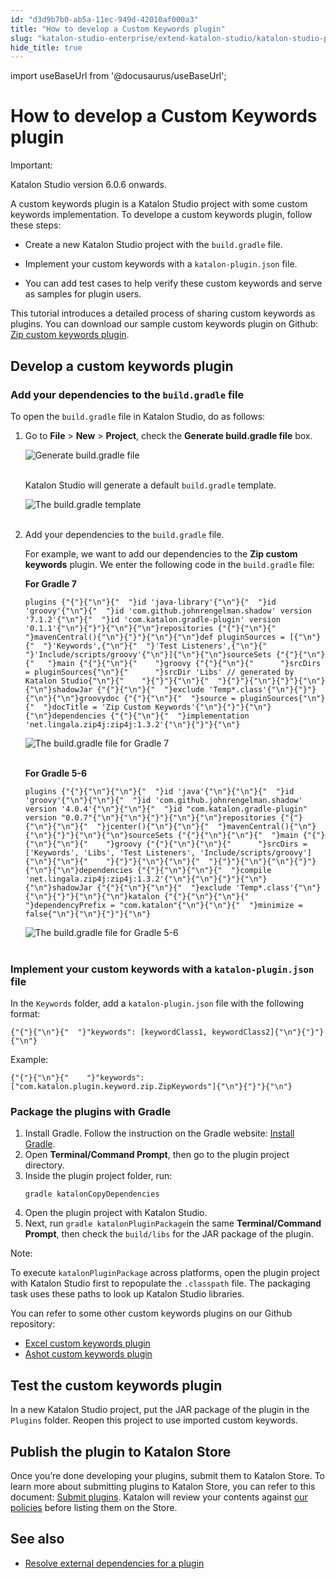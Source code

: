 ```yaml
---
id: "d3d9b7b0-ab5a-11ec-949d-42010af000a3"
title: "How to develop a Custom Keywords plugin"
slug: "katalon-studio-enterprise/extend-katalon-studio/katalon-studio-plugins/how-to-develop-a-custom-keywords-plugin"
hide_title: true
---
```

import useBaseUrl from '@docusaurus/useBaseUrl';


# <a id="id" class="anchor_top_offset"/><a id="ariaid-title1" class="anchor_top_offset"/>How to develop a Custom Keywords plugin

<div xmlns="http://www.w3.org/1999/xhtml" className="note important note_important"><span className="note__title">Important:</span> 
  <p className="p">Katalon Studio version 6.0.6 onwards.</p>
</div>
<div xmlns="http://www.w3.org/1999/xhtml" className="p">A custom keywords plugin is a Katalon Studio project with some
  custom keywords implementation. To develope a custom keywords
  plugin, follow these steps:<ul className="ul"><li className="li"><p className="p"> Create a new Katalon Studio project
        with the <code className="ph codeph">build.gradle</code> file.</p></li><li className="li"><p className="p">Implement your custom
        keywords with a <code className="ph codeph">katalon-plugin.json</code> file.</p></li><li className="li"><p className="p">You can
        add test cases to help verify these custom keywords and serve as
        samples for plugin users.</p></li></ul> </div>
<p xmlns="http://www.w3.org/1999/xhtml" className="p">This tutorial introduces a detailed process of sharing custom   keywords as plugins. You can download our sample custom keywords   plugin on Github: <a className="xref j-external-link" href="https://github.com/katalon-studio/katalon-studio-zip-custom-keywords-plugin" target="_blank">Zip     custom keywords plugin</a>.</p> 
    

## <a id="id_1" class="anchor_top_offset"/>Develop a custom keywords plugin

    
              

### <a id="id_2" class="anchor_top_offset"/>Add your dependencies to the <code xmlns="http://www.w3.org/1999/xhtml" className="ph codeph">build.gradle</code>          file

<p xmlns="http://www.w3.org/1999/xhtml" className="p">To open the <code className="ph codeph">build.gradle</code> file in Katalon Studio, do   as follows:</p> 
<ol xmlns="http://www.w3.org/1999/xhtml" className="ol"><li className="li">Go to <strong className="ph b">File</strong> &gt; <strong className="ph b">New</strong> &gt;     <strong className="ph b">Project</strong>, check the <strong className="ph b">Generate build.gradle       file</strong> box.<p className="p">       <img className="image" src={useBaseUrl("https://github.com/katalon-studio/docs-images/raw/master/katalon-store/docs/publisher/KS-8.2.5-Generate-build.gradle-file.png")} alt="Generate build.gradle file" /><br /><br />     </p><p className="p">Katalon Studio will generate a default <code className="ph codeph">build.gradle</code>       template.</p><p className="p">       <img className="image" src={useBaseUrl("https://github.com/katalon-studio/docs-images/raw/master/katalon-store/docs/publisher/KS-8.2.5-Template-build-gradle.png")} alt="The build.gradle template" /><br /><br />     </p></li><li className="li">Add your dependencies to the <code className="ph codeph">build.gradle</code>     file.<p className="p">For example, we want to add our dependencies to the <strong className="ph b">Zip         custom keywords</strong> plugin. We enter the following code in the       <code className="ph codeph">build.gradle</code> file:</p><p className="p"><strong className="ph b">For Gradle 7</strong></p><pre className="pre codeblock"><code>plugins {"{"}{"\n"}{"  "}id 'java-library'{"\n"}{"  "}id 'groovy'{"\n"}{"  "}id 'com.github.johnrengelman.shadow' version '7.1.2'{"\n"}{"  "}id 'com.katalon.gradle-plugin' version '0.1.1'{"\n"}{"}"}{"\n"}{"\n"}repositories {"{"}{"\n"}{"  "}mavenCentral(){"\n"}{"}"}{"\n"}{"\n"}def pluginSources = [{"\n"}{"  "}'Keywords',{"\n"}{"  "}'Test Listeners',{"\n"}{"  "}'Include/scripts/groovy'{"\n"}]{"\n"}{"\n"}sourceSets {"{"}{"\n"}{"   "}main {"{"}{"\n"}{"    "}groovy {"{"}{"\n"}{"      "}srcDirs = pluginSources{"\n"}{"      "}srcDir 'Libs' // generated by Katalon Studio{"\n"}{"    "}{"}"}{"\n"}{"  "}{"}"}{"\n"}{"}"}{"\n"}{"\n"}shadowJar {"{"}{"\n"}{"  "}exclude 'Temp*.class'{"\n"}{"}"}{"\n"}{"\n"}groovydoc {"{"}{"\n"}{"  "}source = pluginSources{"\n"}{"  "}docTitle = 'Zip Custom Keywords'{"\n"}{"}"}{"\n"}{"\n"}dependencies {"{"}{"\n"}{"  "}implementation 'net.lingala.zip4j:zip4j:1.3.2'{"\n"}{"}"}{"\n"}</code></pre><p className="p">       <img className="image" src={useBaseUrl("https://github.com/katalon-studio/docs-images/raw/master/katalon-store/docs/publisher/KS-8.2.5-Gradle-7.png")} alt="The build.gradle file for Gradle 7" /><br /><br />     </p><p className="p"><strong className="ph b">For Gradle 5-6</strong></p><pre className="pre codeblock"><code>plugins {"{"}{"\n"}{"\n"}{"  "}id 'java'{"\n"}{"\n"}{"  "}id 'groovy'{"\n"}{"\n"}{"  "}id 'com.github.johnrengelman.shadow' version '4.0.4'{"\n"}{"\n"}{"  "}id "com.katalon.gradle-plugin" version "0.0.7"{"\n"}{"\n"}{"}"}{"\n"}{"\n"}repositories {"{"}{"\n"}{"\n"}{"  "}jcenter(){"\n"}{"\n"}{"  "}mavenCentral(){"\n"}{"\n"}{"}"}{"\n"}{"\n"}sourceSets {"{"}{"\n"}{"\n"}{"  "}main {"{"}{"\n"}{"\n"}{"    "}groovy {"{"}{"\n"}{"\n"}{"      "}srcDirs = ['Keywords', 'Libs', 'Test Listeners', 'Include/scripts/groovy']{"\n"}{"\n"}{"    "}{"}"}{"\n"}{"\n"}{"  "}{"}"}{"\n"}{"\n"}{"}"}{"\n"}{"\n"}dependencies {"{"}{"\n"}{"\n"}{"  "}compile 'net.lingala.zip4j:zip4j:1.3.2'{"\n"}{"\n"}{"}"}{"\n"}{"\n"}shadowJar {"{"}{"\n"}{"\n"}{"  "}exclude 'Temp*.class'{"\n"}{"\n"}{"}"}{"\n"}{"\n"}katalon {"{"}{"\n"}{"\n"}{"  "}dependencyPrefix = "com.katalon"{"\n"}{"\n"}{"  "}minimize = false{"\n"}{"\n"}{"}"}{"\n"}</code></pre><p className="p">       <img className="image" src={useBaseUrl("https://github.com/katalon-studio/docs-images/raw/master/katalon-store/docs/publisher/KS-8.2.5-Gradle-5-6.png")} alt="The build.gradle file for Gradle 5-6" /><br /><br />     </p></li></ol> 
      

### <a id="id_3" class="anchor_top_offset"/>Implement your custom keywords with a         <code xmlns="http://www.w3.org/1999/xhtml" className="ph codeph">katalon-plugin.json</code>  file

      
        
<p xmlns="http://www.w3.org/1999/xhtml" className="p">In the <code className="ph codeph">Keywords</code> folder, add a   <code className="ph codeph">katalon-plugin.json</code> file with the following   format:</p> 
                  
<pre xmlns="http://www.w3.org/1999/xhtml" className="pre codeblock"><code>{"{"}{"\n"}{"  "}"keywords": [keywordClass1, keywordClass2]{"\n"}{"}"}{"\n"}</code></pre> 
                
<p xmlns="http://www.w3.org/1999/xhtml" className="p">Example:</p> 
                  
<pre xmlns="http://www.w3.org/1999/xhtml" className="pre codeblock"><code>{"{"}{"\n"}{"    "}"keywords": ["com.katalon.plugin.keyword.zip.ZipKeywords"]{"\n"}{"}"}{"\n"}</code></pre> 
              
    

### <a id="id_4" class="anchor_top_offset"/>Package the plugins with Gradle

<ol xmlns="http://www.w3.org/1999/xhtml" className="ol"><li className="li">Install Gradle. Follow the instruction on the Gradle website:     <a className="xref j-external-link" href="https://gradle.org/install/" target="_blank">Install Gradle</a>.</li><li className="li">Open <strong className="ph b">Terminal/Command Prompt</strong>, then go to the     plugin project directory.</li><li className="li">Inside the plugin project folder, run: <pre className="pre codeblock"><code>gradle katalonCopyDependencies</code></pre></li><li className="li">Open the plugin project with Katalon Studio.</li><li className="li">Next, run <code className="ph codeph">gradle katalonPluginPackage</code>in the same     <strong className="ph b">Terminal/Command Prompt</strong>, then check the     <code className="ph codeph">build/libs</code> for the JAR package of the plugin.</li></ol> 
<div xmlns="http://www.w3.org/1999/xhtml" className="note note note_note"><span className="note__title">Note:</span> 
  <p className="p">To execute <code className="ph codeph">katalonPluginPackage</code> across
    platforms, open the plugin project with Katalon Studio first to
    repopulate the <code className="ph codeph">.classpath</code> file. The packaging task
    uses these paths to look up Katalon Studio libraries.</p>
</div>
<p xmlns="http://www.w3.org/1999/xhtml" className="p">You can refer to some other custom keywords plugins on our   Github repository:</p> 
<ul xmlns="http://www.w3.org/1999/xhtml" className="ul"><li className="li">     <a className="xref j-external-link" href="https://github.com/katalon-studio/katalon-studio-excel-custom-keywords-plugin" target="_blank">Excel       custom keywords plugin</a>   </li><li className="li">     <a className="xref j-external-link" href="https://github.com/katalon-studio/katalon-studio-ashot-custom-keywords-plugin" target="_blank">Ashot       custom keywords plugin</a>   </li></ul> 
    

## <a id="id_5" class="anchor_top_offset"/>Test the custom keywords plugin

    
      
<p xmlns="http://www.w3.org/1999/xhtml" className="p">In a new Katalon Studio project, put the JAR package of the   plugin in the <code className="ph codeph">Plugins</code> folder. Reopen this project to   use imported custom keywords.</p> 
    
  
    

## <a id="id_6" class="anchor_top_offset"/>Publish the plugin to Katalon Store

    
      
<p xmlns="http://www.w3.org/1999/xhtml" className="p">Once you’re done developing your plugins, submit them to   Katalon Store. To learn more about submitting plugins to Katalon   Store, you can refer to this document: <a className="xref j-external-link" href="https://docs.katalon.com/katalon-store/docs/publisher/submit-plugin.html" target="_blank">Submit     plugins</a>. Katalon will review your contents against <a className="xref j-external-link" href="https://www.katalon.com/terms/#katalon-plugin-license-agreement" target="_blank">our     policies</a> before listing them on the Store.</p> 
    
  
    

## <a id="id_7" class="anchor_top_offset"/>See also

    
      
<ul xmlns="http://www.w3.org/1999/xhtml" className="ul">   <li className="li">     <a className="xref j-external-link" href="https://docs.katalon.com/katalon-store/docs/publisher/resolve-external-dependencies.html" target="_blank">Resolve       external dependencies for a plugin</a>   </li> </ul> 
    
  
